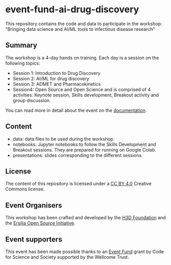 # event-fund-ai-drug-discovery
This repository contains the code and data to participate in the workshop: "Bringing data science and AI/ML tools to infectious disease research"

## Summary
The workshop is a 4-day hands on training. Each day is a session on the following topics:
* Session 1: Introduction to Drug Discovery
* Session 2: AI/ML for drug discovery
* Session 3: ADMET and Pharmacokinetics 
* Session4: Open Source and Open Science
and is comprised of 4 activities: Keynote session, Skills development, Breakout activity and group discussion.

You can read more in detail about the event on the [documentation](https://ersilia.gitbook.io/event-fund/).

## Content
* data: data files to be used during the workshop.
* notebooks: Jupyter notebooks to follow the Skills Development and Breakout sessions. They are prepared for running on Google Colab.
* presentations: slides corresponding to the different sessions.

## License
The content of this repository is licensed under a [CC BY 4.0](https://creativecommons.org/licenses/by/4.0/) Creative Commons license.

## Event Organisers
This workshop has been crafted and developed by the [H3D Foundation](https://h3dfoundation.org/) and the [Ersilia Open Source Initiative](https://ersilia.io).

## Event supporters
This event has been made possible thanks to an [Event Fund](https://eventfund.codeforscience.org/) grant by Code for Science and Society supported by the Wellcome Trust.
